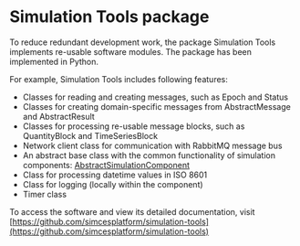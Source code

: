 # Simulation Tools package

To reduce redundant development work, the package Simulation Tools implements re-usable software modules. The package has been implemented in Python.

For example, Simulation Tools includes following features:

- Classes for reading and creating messages, such as Epoch and Status
- Classes for creating domain-specific messages from AbstractMessage and AbstractResult
- Classes for processing re-usable message blocks, such as QuantityBlock and TimeSeriesBlock
- Network client class for communication with RabbitMQ message bus
- An abstract base class with the common functionality of simulation components: [AbstractSimulationComponent](core_abstractsimulationcomponent.md)
- Class for processing datetime values in ISO 8601
- Class for logging (locally within the component)
- Timer class

To access the software and view its detailed documentation, visit [https://github.com/simcesplatform/simulation-tools](https://github.com/simcesplatform/simulation-tools)
